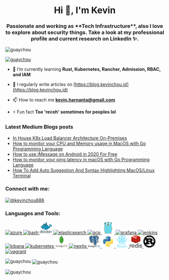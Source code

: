 <h1 align="center">Hi 👋, I'm Kevin</h1>
<h3 align="center">Passionate and working as **Tech Infrastructure**, also I love to explore about security things. Take a look at my professional profile and current research on LinkedIn ✨.</h3>

<p align="left"> <img src="https://komarev.com/ghpvc/?username=guaychou&label=Profile%20views&color=0e75b6&style=flat" alt="guaychou" /> </p>

<p align="left"> <a href="https://github.com/ryo-ma/github-profile-trophy"><img src="https://github-profile-trophy.vercel.app/?username=guaychou" alt="guaychou" /></a> </p>

- 🌱 I’m currently learning **Rust, Kubernetes, Rancher, Admission, RBAC, and IAM**

- 📝 I regularly write articles on [https://blog.kevinchou.id](https://blog.kevinchou.id)

- 📫 How to reach me **kevin.harnanta@gmail.com**

- ⚡ Fun fact **Too 'receh' sometimes for peoples lol**

### Latest Medium Blogs posts
<!-- BLOG-POST-LIST:START -->
- [In House K8s Load Balancer Architecture On-Premises](https://kevinchou888.medium.com/in-house-k8s-load-balancer-architecture-on-premises-55d3b23867b9?source=rss-7c3acb276373------2)
- [How to monitor your CPU and Memory usage in MacOS with Go Programming Language](https://medium.com/macoclock/how-to-monitor-your-cpu-and-memory-usage-in-macos-with-go-programming-language-2e9537178d78?source=rss-7c3acb276373------2)
- [How to use iMessage on Android in 2020 For Free](https://kevinchou888.medium.com/how-to-use-imessage-on-android-in-2020-for-free-f891bfc813f3?source=rss-7c3acb276373------2)
- [How to monitor your ping latency in macOS with Go Programming Language](https://medium.com/macoclock/how-to-monitor-your-ping-latency-in-macos-with-go-programming-language-be8cedfdf2ea?source=rss-7c3acb276373------2)
- [How To Add Auto Suggestion And Syntax Highlighting MacOS/Linux Terminal](https://medium.com/macoclock/how-to-add-auto-suggestion-and-syntax-highlighting-macos-linux-terminal-2f168bdd790?source=rss-7c3acb276373------2)
<!-- BLOG-POST-LIST:END -->

<h3 align="left">Connect with me:</h3>
<p align="left">
<a href="https://medium.com/@kevinchou888" target="blank"><img align="center" src="https://raw.githubusercontent.com/rahuldkjain/github-profile-readme-generator/master/src/images/icons/Social/medium.svg" alt="@kevinchou888" height="30" width="40" /></a>
</p>

<h3 align="left">Languages and Tools:</h3>
<p align="left"> <a href="https://azure.microsoft.com/en-in/" target="_blank" rel="noreferrer"> <img src="https://www.vectorlogo.zone/logos/microsoft_azure/microsoft_azure-icon.svg" alt="azure" width="40" height="40"/> </a> <a href="https://www.gnu.org/software/bash/" target="_blank" rel="noreferrer"> <img src="https://www.vectorlogo.zone/logos/gnu_bash/gnu_bash-icon.svg" alt="bash" width="40" height="40"/> </a> <a href="https://www.docker.com/" target="_blank" rel="noreferrer"> <img src="https://raw.githubusercontent.com/devicons/devicon/master/icons/docker/docker-original-wordmark.svg" alt="docker" width="40" height="40"/> </a> <a href="https://www.elastic.co" target="_blank" rel="noreferrer"> <img src="https://www.vectorlogo.zone/logos/elastic/elastic-icon.svg" alt="elasticsearch" width="40" height="40"/> </a> <a href="https://cloud.google.com" target="_blank" rel="noreferrer"> <img src="https://www.vectorlogo.zone/logos/google_cloud/google_cloud-icon.svg" alt="gcp" width="40" height="40"/> </a> <a href="https://golang.org" target="_blank" rel="noreferrer"> <img src="https://raw.githubusercontent.com/devicons/devicon/master/icons/go/go-original.svg" alt="go" width="40" height="40"/> </a> <a href="https://grafana.com" target="_blank" rel="noreferrer"> <img src="https://www.vectorlogo.zone/logos/grafana/grafana-icon.svg" alt="grafana" width="40" height="40"/> </a> <a href="https://www.jenkins.io" target="_blank" rel="noreferrer"> <img src="https://www.vectorlogo.zone/logos/jenkins/jenkins-icon.svg" alt="jenkins" width="40" height="40"/> </a> <a href="https://www.elastic.co/kibana" target="_blank" rel="noreferrer"> <img src="https://www.vectorlogo.zone/logos/elasticco_kibana/elasticco_kibana-icon.svg" alt="kibana" width="40" height="40"/> </a> <a href="https://kubernetes.io" target="_blank" rel="noreferrer"> <img src="https://www.vectorlogo.zone/logos/kubernetes/kubernetes-icon.svg" alt="kubernetes" width="40" height="40"/> </a> <a href="https://www.mongodb.com/" target="_blank" rel="noreferrer"> <img src="https://raw.githubusercontent.com/devicons/devicon/master/icons/mongodb/mongodb-original-wordmark.svg" alt="mongodb" width="40" height="40"/> </a> <a href="https://nextjs.org/" target="_blank" rel="noreferrer"> <img src="https://cdn.worldvectorlogo.com/logos/nextjs-2.svg" alt="nextjs" width="40" height="40"/> </a> <a href="https://www.postgresql.org" target="_blank" rel="noreferrer"> <img src="https://raw.githubusercontent.com/devicons/devicon/master/icons/postgresql/postgresql-original-wordmark.svg" alt="postgresql" width="40" height="40"/> </a> <a href="https://www.python.org" target="_blank" rel="noreferrer"> <img src="https://raw.githubusercontent.com/devicons/devicon/master/icons/python/python-original.svg" alt="python" width="40" height="40"/> </a> <a href="https://reactjs.org/" target="_blank" rel="noreferrer"> <img src="https://raw.githubusercontent.com/devicons/devicon/master/icons/react/react-original-wordmark.svg" alt="react" width="40" height="40"/> </a> <a href="https://redis.io" target="_blank" rel="noreferrer"> <img src="https://raw.githubusercontent.com/devicons/devicon/master/icons/redis/redis-original-wordmark.svg" alt="redis" width="40" height="40"/> </a> <a href="https://www.rust-lang.org" target="_blank" rel="noreferrer"> <img src="https://raw.githubusercontent.com/devicons/devicon/master/icons/rust/rust-plain.svg" alt="rust" width="40" height="40"/> </a> <a href="https://www.vagrantup.com/" target="_blank" rel="noreferrer"> <img src="https://www.vectorlogo.zone/logos/vagrantup/vagrantup-icon.svg" alt="vagrant" width="40" height="40"/> </a> </p>

<p><img align="left" src="https://github-readme-stats.vercel.app/api/top-langs?username=guaychou&show_icons=true&locale=en&layout=compact" alt="guaychou" /></p>

<p>&nbsp;<img align="center" src="https://github-readme-stats.vercel.app/api?username=guaychou&show_icons=true&locale=en" alt="guaychou" /></p>

<p><img align="center" src="https://github-readme-streak-stats.herokuapp.com/?user=guaychou&" alt="guaychou" /></p>